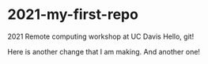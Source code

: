 # 2021-my-first-repo
2021 Remote computing workshop at UC Davis
Hello, git!

Here is another change that I am making.
And another one!

